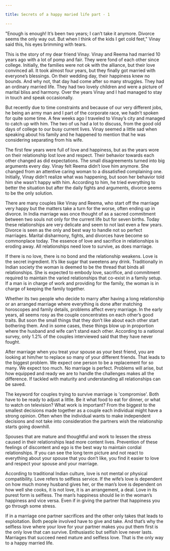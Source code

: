```yaml
---

title: Secrets of a happy maried life part - 1

---
```


"Enough is enough! It’s been two years; I can’t take it anymore. Divorce seems the only way out. But when I think of the kids I get cold feet," Vinay said this, his eyes brimming with tears.

This is the story of my dear friend Vinay. Vinay and Reema had married 10 years ago with a lot of pomp and fair. They were fond of each other since college. Initially, the families were not ok with the alliance, but their love convinced all. It took almost four years, but they finally got married with everyone’s blessings. On their wedding day, their happiness knew no bounds. And why not, that day had come after so many struggles. They had an ordinary married life. They had two lovely children and were a picture of marital bliss and harmony. Over the years Vinay and I had managed to stay in touch and speak occasionally.

But recently due to time constraints and because of our very different jobs, he being an army man and I part of the corporate race, we hadn’t spoken for quite some time. A few weeks ago I traveled to Vinay’s city and managed to catch up with him. The two of us had a lot to discuss, from the good old days of college to our busy current lives. Vinay seemed a little sad when speaking about his family and he happened to mention that he was considering separating from his wife.

The first few years were full of love and happiness, but as the years wore on their relationship lost love and respect. Their behavior towards each other changed as did expectations. The small disagreements turned into big arguments every day. Vinay felt Reema didn’t love him anymore. She changed from an attentive caring woman to a dissatisfied complaining one. Initially, Vinay didn’t realize what was happening, but soon her behavior told him she wasn’t happy with him. According to him, he tried everything to better the situation but after the daily fights and arguments, divorce seems to be the only solution.


There are many couples like Vinay and Reema, who start off the marriage very happy but the matters take a turn for the worse, often ending up in divorce. In India marriage was once thought of as a sacred commitment between two souls not only for the current life but for seven births. Today these relationships are very delicate and seem to not last even a few years. Divorce is seen as the only and best way to handle not so perfect marriages. Marital disharmony, fights, and divorces have become so commonplace today. The essence of love and sacrifice in relationships is eroding away. All relationships need love to survive, as does marriage.

If there is no love, there is no bond and the relationship weakens. Love is the secret ingredient. It’s like sugar that sweetens any drink. Traditionally in Indian society the woman is deemed to be the thread that binds all relationships. She is expected to embody love, sacrifice, and commitment required to maintain the varied relationships that co-exist in a family setup. If a man is in charge of work and providing for the family, the woman is in charge of keeping the family together.

Whether its two people who decide to marry after having a long relationship or an arranged marriage where everything is done after matching horoscopes and family details, problems affect every marriage. In the early years, all seems rosy as the couple concentrates on each other’s good traits. But soon the small things that they don’t like about each other start bothering them. And in some cases, these things blow up in proportion where the husband and wife can’t stand each other. According to a national survey, only 1.2% of the couples interviewed said that they have never fought.



After marriage when you treat your spouse as your best friend, you are looking at him/her to replace so many of your different friends. That leads to the biggest problem. We expect one person to be a replacement for so many. We expect too much. No marriage is perfect. Problems will arise, but how equipped and ready we are to handle the challenges makes all the difference. If tackled with maturity and understanding all relationships can be saved.

The keyword for couples trying to survive marriage is 'compromise'. Both have to be ready to adjust a little. Be it what food to eat for dinner, or what to watch on television? What work is important? From the biggest to the smallest decisions made together as a couple each individual might have a strong opinion. Often when the individual wants to make independent decisions and not take into consideration the partners wish the relationship starts going downhill.

Spouses that are mature and thoughtful and work to lessen the stress caused in their relationships lead more content lives. Prevention of these feelings of discontent and ego is the best way to maintain cordial relationships. If you can see the long term picture and not react to everything about your spouse that you don’t like, you find it easier to love and respect your spouse and your marriage.


According to traditional Indian culture, love is not mental or physical compatibility. Love refers to selfless service. If the wife’s love is dependent on how much money husband gives her, or the man’s love is dependent on how well she cooks, it is not love, it is an arrangement, a deal. Love in its purest form is selfless. The man’s happiness should lie in the woman’s happiness and vice versa. Even if in giving the partner that happiness you go through some stress.

If in a marriage one partner sacrifices and the other only takes that leads to exploitation. Both people involved have to give and take. And that’s why the selfless love where your love for your partner makes you put them first is the only love that can survive. Enthusiastic but selfish love never lasts. Marriages that succeed need mature and selfless love. That is the only way to a happy married life.


